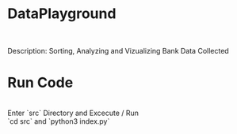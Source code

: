# DataPlayground
<br />

Description: Sorting, Analyzing and Vizualizing Bank Data Collected
<br />

# Run Code
<br />
Enter `src` Directory and Excecute / Run

<br />
`cd src` and `python3 index.py`
